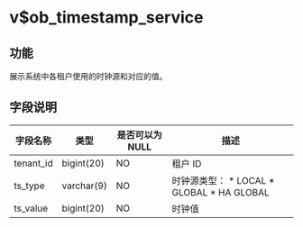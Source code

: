 v$ob_timestamp_service 
===========================================



功能 
-----------

展示系统中各租户使用的时钟源和对应的值。

字段说明 
-------------



| **字段名称**  |   **类型**   | **是否可以为 NULL** |                                                                                     **描述**                                                                                      |
|-----------|------------|----------------|---------------------------------------------------------------------------------------------------------------------------------------------------------------------------------|
| tenant_id | bigint(20) | NO             | 租户 ID                                                                                                                                                                           |
| ts_type   | varchar(9) | NO             | 时钟源类型： * LOCAL   *  GLOBAL   * HA GLOBAL    |
| ts_value  | bigint(20) | NO             | 时钟值                                                                                                                                                                             |



